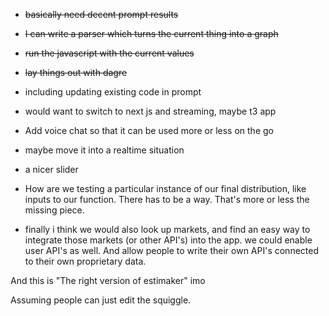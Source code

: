 
- ~~basically need decent prompt results~~
- ~~I can write a parser which turns the current thing into a graph~~
- ~~run the javascript with the current values~~
- ~~lay things out with dagre~~
- including updating existing code in prompt
- would want to switch to next js and streaming, maybe t3 app
- Add voice chat so that it can be used more or less on the go
- maybe move it into a realtime situation
- a nicer slider



- How are we testing a particular instance of our final distribution, like inputs to our function. There has to be a way. That's more or less the missing piece.

- finally i think we would also look up markets, and find an easy way to integrate those markets (or other API's) into the app. we could enable user API's as well. And allow people to write their own API's connected to their own proprietary data.

And this is "The right version of estimaker" imo

Assuming people can just edit the squiggle.